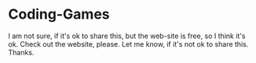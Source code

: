 # Coding-Games
I am not sure, if it's ok to share this, but the web-site is free, so I think it's ok. Check out the website, please. Let me know, if it's not ok to share this. Thanks.
